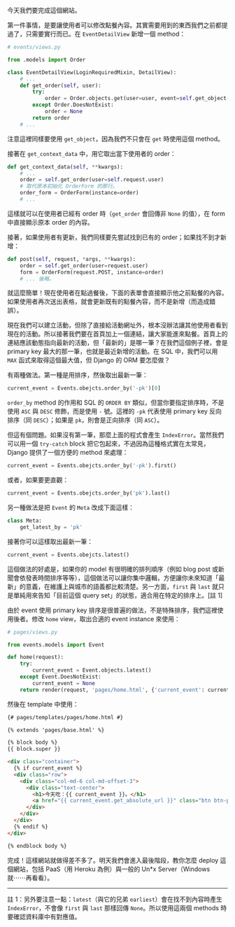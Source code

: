 今天我們要完成這個網站。

第一件事情，是要讓使用者可以修改點餐內容。其實需要用到的東西我們之前都提過了，只需要實行而已。在 `EventDetailView` 新增一個 method：

```python
# events/views.py

from .models import Order

class EventDetailView(LoginRequiredMixin, DetailView):
    # ...
    def get_order(self, user):
        try:
            order = Order.objects.get(user=user, event=self.get_object())
        except Order.DoesNotExist:
            order = None
        return order
    # ...
```

注意這裡同樣要使用 `get_object`，因為我們不只會在 `get` 時使用這個 method。

接著在 `get_context_data` 中，用它取出當下使用者的 order：

```python
def get_context_data(self, **kwargs):
    # ...
    order = self.get_order(user=self.request.user)
    # 取代原本初始化 OrderForm 的那行。
    order_form = OrderForm(instance=order)
    # ...
```

這樣就可以在使用者已經有 order 時（`get_order` 會回傳非 `None` 的值），在 form 中直接顯示原本 order 的內容。

接著，如果使用者有更新，我們同樣要先嘗試找到已有的 order；如果找不到才新增：

```python
def post(self, request, *args, **kwargs):
    order = self.get_order(user=request.user)
    form = OrderForm(request.POST, instance=order)
    # ... 後略。
```

就這麼簡單！現在使用者在點過餐後，下面的表單會直接顯示他之前點餐的內容。如果使用者再次送出表格，就會更新既有的點餐內容，而不是新增（而造成錯誤）。

現在我們可以建立活動，但除了直接給活動網址外，根本沒辦法讓其他使用者看到現在的活動。所以接著我們要在首頁加上一個連結，讓大家能進來點餐。首頁上的連結應該動態指向最新的活動，但「最新的」是哪一筆？在我們這個例子裡，會是 primary key 最大的那一筆，也就是最近新增的活動。在 SQL 中，我們可以用 `MAX` 函式來取得這個最大值，但 Django 的 ORM 要怎麼做？

有兩種做法。第一種是用排序，然後取出最新一筆：

```python
current_event = Events.obejcts.order_by('-pk')[0]
```

`order_by` method 的作用和 SQL 的 `ORDER BY` 類似，但當你要指定排序時，不是使用 `ASC` 與 `DESC` 修飾，而是使用 `-` 號。這裡的 `-pk` 代表使用 primary key 反向排序（同 `DESC`）；如果是 `pk`，則會是正向排序（同 `ASC`）。

但這有個問題。如果沒有第一筆，那麼上面的程式會產生 `IndexError`。當然我們可以用一個 `try-catch` block 把它包起來，不過因為這種格式實在太常見，Django 提供了一個方便的 method 來處理：

```python
current_event = Events.obejcts.order_by('-pk').first()
```

或者，如果要更直觀：

```python
current_event = Events.obejcts.order_by('pk').last()
```

另一種做法是把 `Event` 的 `Meta` 改成下面這樣：

```python
class Meta:
    get_latest_by = 'pk'
```

接著你可以這樣取出最新一筆：

```python
current_event = Events.obejcts.latest()
```

這個做法的好處是，如果你的 model 有很明確的排列順序（例如 blog post 或新聞會依發表時間排序等等），這個做法可以讓你集中邏輯，方便讓你未來知道「最新」的意義，在維護上與城市的語義都比較清楚。另一方面，`first` 與 `last` 就只是單純用來告知「目前這個 query set」的狀態，適合用在特定的排序上。[註 1]

由於 event 使用 primary key 排序是很普遍的做法，不是特殊排序，我們這裡使用後者。修改 `home` view，取出合適的 event instance 來使用：

```python
# pages/views.py

from events.models import Event

def home(request):
    try:
        current_event = Event.objects.latest()
    except Event.DoesNotExist:
        current_event = None
    return render(request, 'pages/home.html', {'current_event': current_event})
```

然後在 template 中使用：

```html
{# pages/templates/pages/home.html #}

{% extends 'pages/base.html' %}

{% block body %}
{{ block.super }}

<div class="container">
  {% if current_event %}
  <div class="row">
    <div class="col-md-6 col-md-offset-3">
      <div class="text-center">
        <h1>今天吃：{{ current_event }}。</h1>
        <a href="{{ current_event.get_absolute_url }}" class="btn btn-primary btn-lg btn-block">快點餐！</a>
      </div>
    </div>
  </div>
  {% endif %}
</div>

{% endblock body %}
```

完成！這樣網站就做得差不多了。明天我們會進入最後階段，教你怎麼 deploy 這個網站，包括 PaaS（用 Heroku 為例）與一般的 Un*x Server（Windows 就⋯⋯再看看）。

---

註 1：另外要注意一點：`latest`（與它的兄弟 `earliest`）會在找不到內容時產生 `IndexError`，不會像 `first` 與 `last` 那樣回傳 `None`。所以使用這兩個 methods 時要確認資料庫中有對應值。
